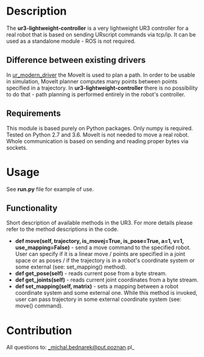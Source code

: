# Description
The **ur3-lightweight-controller** is a very lightweight UR3 controller for a real robot that is 
based on sending URscript commands via tcp/ip. It can be used as a standalone module - 
ROS is not required. 

## Difference between existing drivers
In [ur_modern_driver](https://github.com/ros-industrial/ur_modern_driver) the MoveIt
is used to plan a path. In order to be usable in simulation, MoveIt planner 
computes many points between points specified in a trajectory. In **ur3-lightweight-controller**
there is no possibility to do that - path planning is performed entirely 
in the robot's controller.

## Requirements
This module is based purely on Python packages. Only numpy is required. Tested on Python 2.7 and 3.6. 
MoveIt is not needed to move a real robot. Whole communication is based on sending and reading 
proper bytes via sockets.

# Usage
See **run.py** file for example of use.

## Functionality
Short description of available methods in the UR3. For more details
please refer to the method descriptions in the code.
* **def move(self, trajectory, is_movej=True, is_pose=True, a=1, v=1, use_mapping=False)** - send 
a move command to the specified robot. User can specify if it is a 
linear move / points are specified in a joint space or as poses / if the trajectory is in a robot's
coordinate system or some external (see: set_mapping() method).
* **def get_pose(self)** - reads current pose from a byte stream.
* **def get_joints(self)** - reads current joint coordinates from a byte stream.
* **def set_mapping(self, matrix)** - sets a mapping between a robot coordinate 
system and some external one. While this method is invoked, user can pass trajectory in some external 
coordinate system (see: move() command).

# Contribution
All questions to: _michal.bednarek@put.poznan.pl_